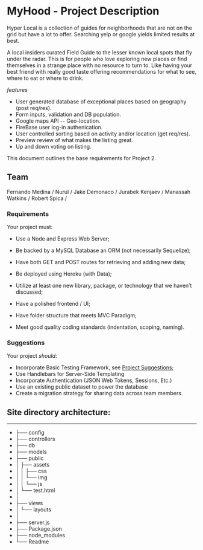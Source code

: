 # MyHood - Project Description

Hyper Local is a collection of guides for neighborhoods that are not on the grid but have a lot to offer. Searching yelp or google yields limited results at best.

A local insiders curated Field Guide to the lesser known local spots that fly under the radar. This is for people who love exploring new places or find themselves in a strange place with no resource to turn to. Like having your best friend with really good taste offering recommendations for what to see, where to eat or where to drink.

*features*
* User generated database of exceptional places based on geography (post req/res).
* Form inputs, validation and DB population.
* Google maps API -- Geo-location.
* FireBase user log-in authenication.
* User controlled sorting based on activity and/or location (get req/res).
* Preview review of what makes the listing great.
* Up and down voting on listing.

This document outlines the base requirements for Project 2.

## Team
Fernando Medina /
Nurul /
Jake Demonaco /
Jurabek Kenjaev /
Manassah Watkins /
Robert Spica /


### Requirements

Your project must:

* Use a Node and Express Web Server;

* Be backed by a MySQL Database an ORM (not necessarily Sequelize);

* Have both GET and POST routes for retrieving and adding new data;

* Be deployed using Heroku (with Data);

* Utilize at least one new library, package, or technology that we haven’t discussed;

* Have a polished frontend / UI;

* Have folder structure that meets MVC Paradigm;

* Meet good quality coding standards (indentation, scoping, naming).

### Suggestions
Your project _should_:
* Incorporate Basic Testing Framework, see [Project Suggestions](../Suggestions/README.md);
* Use Handlebars for Server-Side Templating
* Incorporate Authentication (JSON Web Tokens, Sessions, Etc.)
* Use an existing public dataset to power the database
* Create a migration strategy for sharing data across team members.

## Site directory architecture:
________________________

* ├── config
* ├── controllers
* ├── db
* ├── models
* ├── public
* │   ├── assets
* │   │   ├── css
* │   │   └── img
* │   │   └── js
* │   └── test.html
* │
* ├── views
* │   └── layouts
* │
* ├── server.js
* ├── Package.json
* ├── node_modules
* └── Readme



